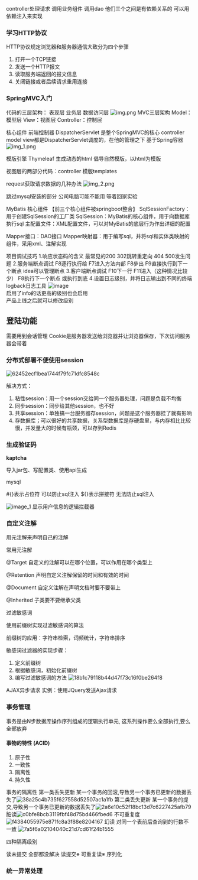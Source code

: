 controller处理请求 调用业务组件 调用dao
他们三个之间是有依赖关系的 可以用依赖注入来实现

### 学习HTTP协议
HTTP协议规定浏览器和服务器通信大致分为四个步骤

1. 打开一个TCP链接
2. 发送一个HTTP报文
3. 读取服务端返回的报文信息
4. 关闭链接或者后续请求重用连接

### SpringMVC入门
代码的三层架构：
表现层 业务层 数据访问层
![img.png](img.png)
MVC三层架构
Model：模型层
View：视图层
Controller：控制层

核心组件
前端控制器 DispatcherServlet
是整个SpringMVC的核心
controller model view都是DispatcherServlet调度的，在他的管理之下 基于Spring容器
![img_1.png](img_1.png)

模版引擎
Thymeleaf
生成动态的html
倡导自然模版，以html为模版

视图层的两部分代码：controller 模版templates

request获取请求数据的几种办法
![img_2.png](img_2.png)

跳过mysql安装的部分 公司电脑可能不能用 等着回家实验

MyBatis
核心组件
【前三个核心组件被springboot整合】
SqlSessionFactory：用于创建SqlSession的工厂类
SqlSession：MyBatis的核心组件，用于向数据库执行sql
主配置文件：XML配置文件，可以对MyBatis的底层行为作出详细的配置

Mapper接口：DAO接口
Mapper映射器：用于编写sql，并将sql和实体类映射的组件，采用xml、注解实现

项目调试技巧 1.响应状态码的含义 最常见的200 302跳转重定向 404 500发生问题
2.服务端断点调试 F8逐行执行给 F7进入方法内部 F8步出 F9直接执行到下一个断点
idea可以管理断点 3.客户端断点调试 F10下一行 F11进入（这种情况比较少）
F8执行下一个断点 或执行到底 4.设置日志级别，并将日志输出到不同的终端
logback日志工具 ![image](image.png)  
启用了info的话更高的级别也会启用  
产品上线之后就可以修改级别

## 登陆功能
需要用到会话管理
Cookie是服务器发送给浏览器并让浏览器保存，下次访问服务器会带着

### 分布式部署不便使用session

![62452ecf1bea1744f79fc71dfc8548c](62452ecf1bea1744f79fc71dfc8548c.png)

解决方式：

1. 粘性session：用一个session交给同一个服务器处理，问题是负载不均衡
2. 同步session：同步给其他session，也不好
3. 共享session：单独搞一台服务器存session，问题是这个服务器挂了就有影响
4. 存数据库；可以很好的共享数据，关系型数据库是存硬盘里，与内存相比比较慢，并发量大的时候有瓶颈，可以存到Redis

### 生成验证码
**kaptcha**

导入jar包、写配置类、使用api生成

mysql

\#{}表示占位符 可以防止sql注入
\${}表示拼接符 无法防止sql注入

![image_1](image_1.png)
显示用户信息的逻辑拦截器

### 自定义注解
用元注解来声明自己的注解

常用元注解

@Target 自定义的注解可以在哪个位置，可以作用在哪个类型上

@Retention 声明自定义注解保留的时间和有效的时间

@Document 自定义注解在声明文档时要不要带上

@Inherited 子类要不要继承父类


过滤敏感词

使用前缀树实现过滤敏感词的算法

前缀树的应用：字符串检索，词频统计，字符串排序

敏感词过滤器的实现步骤：

1. 定义前缀树
2. 根据敏感词，初始化前缀树
3. 编写过滤敏感词的方法
![18b1c79118b44d47f73c16f0be264f8](18b1c79118b44d47f73c16f0be264f8.png)

AJAX异步请求
实例：使用JQuery发送Ajax请求


### 事务管理
事务是由N步数据库操作序列组成的逻辑执行单元, 这系列操作要么全部执行,要么全部放弃

#### 事物的特性 (ACID)
1. 原子性
2. 一致性
3. 隔离性
4. 持久性

事务的隔离性
第一类丢失更新 某一个事务的回滚,导致另一个事务已更新的数据丢失了![38a25c4b735f627558d52507ac1a1fb](38a25c4b735f627558d52507ac1a1fb.png)
第二类丢失更新 某一个事务的提交,导致另一个事务已更新的数据丢失了![2a6e10c52f18bc13d7c6227425afb79](2a6e10c52f18bc13d7c6227425afb79.png)
脏读![c0bfe8bcb3119fbf48d75bd466fbed6](c0bfe8bcb3119fbf48d75bd466fbed6.png)
不可重复度![f4384055975e871fc8a3f88e8204167](f4384055975e871fc8a3f88e8204167.png)
幻读 对同一个表前后查询到的行数不一致 ![7a5f6a02104040c21d7cd61f24b1555](7a5f6a02104040c21d7cd61f24b1555.png)

四种隔离级别

读未提交 全部都没解决
读提交※
可重复读※
序列化

### 统一异常处理
